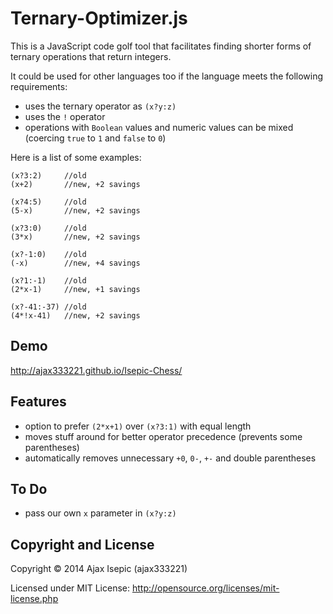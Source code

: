Ternary-Optimizer.js
================

This is a JavaScript code golf tool that facilitates finding shorter forms of ternary operations that return integers.

It could be used for other languages too if the language meets the following requirements:

- uses the ternary operator as `(x?y:z)`
- uses the `!` operator
- operations with `Boolean` values and numeric values can be mixed (coercing `true` to `1` and `false` to `0`)

Here is a list of some examples:
	
	(x?3:2)     //old
	(x+2)       //new, +2 savings
	
	(x?4:5)     //old
	(5-x)       //new, +2 savings
	
	(x?3:0)     //old
	(3*x)       //new, +2 savings
	
	(x?-1:0)    //old
	(-x)        //new, +4 savings
	
	(x?1:-1)    //old
	(2*x-1)     //new, +1 savings
	
	(x?-41:-37) //old
	(4*!x-41)   //new, +2 savings

Demo
-------------

http://ajax333221.github.io/Isepic-Chess/

Features
-------------

- option to prefer `(2*x+1)` over `(x?3:1)` with equal length
- moves stuff around for better operator precedence (prevents some parentheses)
- automatically removes unnecessary `+0`, `0-`, `+-` and double parentheses

To Do
-------------

- pass our own `x` parameter in `(x?y:z)`

Copyright and License
-------------

Copyright © 2014 Ajax Isepic (ajax333221)

Licensed under MIT License: http://opensource.org/licenses/mit-license.php
